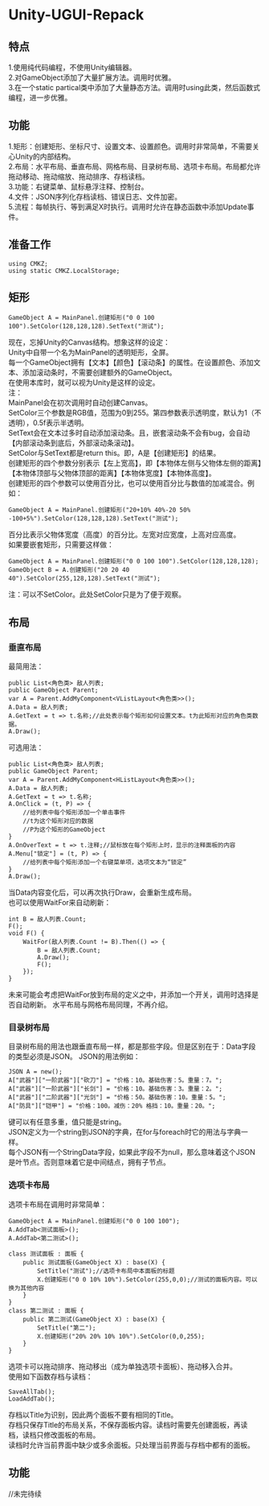 # Unity-UGUI-Repack
## 特点  
1.使用纯代码编程，不使用Unity编辑器。  
2.对GameObject添加了大量扩展方法。调用时优雅。  
3.在一个static partical类中添加了大量静态方法。调用时using此类，然后函数式编程，进一步优雅。  
## 功能
1.矩形：创建矩形、坐标尺寸、设置文本、设置颜色。调用时非常简单，不需要关心Unity的内部结构。  
2.布局：水平布局、垂直布局、网格布局、目录树布局、选项卡布局。布局都允许拖动移动、拖动缩放、拖动排序、存档读档。  
3.功能：右键菜单、鼠标悬浮注释、控制台。  
4.文件：JSON序列化存档读档、错误日志、文件加密。  
5.流程：每帧执行、等到满足X时执行。调用时允许在静态函数中添加Update事件。  
## 准备工作
    using CMKZ;
    using static CMKZ.LocalStorage;
## 矩形
    GameObject A = MainPanel.创建矩形("0 0 100 100").SetColor(128,128,128).SetText("测试");
现在，忘掉Unity的Canvas结构。想象这样的设定：  
Unity中自带一个名为MainPanel的透明矩形，全屏。  
每一个GameObject拥有【文本】【颜色】【滚动条】的属性。在设置颜色、添加文本、添加滚动条时，不需要创建额外的GameObject。  
在使用本库时，就可以视为Unity是这样的设定。  
注：  
MainPanel会在初次调用时自动创建Canvas。  
SetColor三个参数是RGB值，范围为0到255。第四参数表示透明度，默认为1（不透明），0.5f表示半透明。  
SetText会在文本过多时自动添加滚动条。且，嵌套滚动条不会有bug，会自动【内部滚动条到底后，外部滚动条滚动】。  
SetColor与SetText都是return this。即，A是【创建矩形】的结果。  
创建矩形的四个参数分别表示【左上宽高】，即【本物体左侧与父物体左侧的距离】【本物体顶部与父物体顶部的距离】【本物体宽度】【本物体高度】。  
创建矩形的四个参数可以使用百分比，也可以使用百分比与数值的加减混合。例如：  

    GameObject A = MainPanel.创建矩形("20+10% 40%-20 50% -100+5%").SetColor(128,128,128).SetText("测试");
百分比表示父物体宽度（高度）的百分比。左宽对应宽度，上高对应高度。  
如果要嵌套矩形，只需要这样做：  

    GameObject A = MainPanel.创建矩形("0 0 100 100").SetColor(128,128,128);
    GameObject B = A.创建矩形("20 20 40 40").SetColor(255,128,128).SetText("测试");
注：可以不SetColor。此处SetColor只是为了便于观察。  
## 布局
### 垂直布局
最简用法：

    public List<角色类> 敌人列表;
    public GameObject Parent;
    var A = Parent.AddMyComponent<VListLayout<角色类>>();
    A.Data = 敌人列表;
    A.GetText = t => t.名称;//此处表示每个矩形如何设置文本。t为此矩形对应的角色类数据。
    A.Draw();
可选用法：

    public List<角色类> 敌人列表;
    public GameObject Parent;
    var A = Parent.AddMyComponent<HListLayout<角色类>>();
    A.Data = 敌人列表;
    A.GetText = t => t.名称;
    A.OnClick = (t, P) => {
        //给列表中每个矩形添加一个单击事件
        //t为这个矩形对应的数据
        //P为这个矩形的GameObject
    }
    A.OnOverText = t => t.注释;//鼠标放在每个矩形上时，显示的注释面板的内容
    A.Menu["锁定"] = (t, P) => {
        //给列表中每个矩形添加一个右键菜单项，选项文本为“锁定”
    }
    A.Draw();
当Data内容变化后，可以再次执行Draw，会重新生成布局。  
也可以使用WaitFor来自动刷新：  

    int B = 敌人列表.Count;
    F();
    void F() {
        WaitFor(敌人列表.Count != B).Then(() => {
            B = 敌人列表.Count;
            A.Draw();
            F();
        });
    }
未来可能会考虑把WaitFor放到布局的定义之中，并添加一个开关，调用时选择是否自动刷新。
水平布局与网格布局同理，不再介绍。
### 目录树布局
目录树布局的用法也跟垂直布局一样，都是那些字段。但是区别在于：Data字段的类型必须是JSON。
JSON的用法例如：

    JSON A = new();
    A["武器"]["一阶武器"]["砍刀"] = "价格：10。基础伤害：5。重量：7。";
    A["武器"]["一阶武器"]["长剑"] = "价格：10。基础伤害：3。重量：2。";
    A["武器"]["二阶武器"]["光剑"] = "价格：50。基础伤害：10。重量：5。";
    A["防具"]["铠甲"] = "价格：100。减伤：20% 格挡：10。重量：20。";
键可以有任意多重，值只能是string。  
JSON定义为一个string到JSON的字典，在for与foreach时它的用法与字典一样。  
每个JSON有一个StringData字段，如果此字段不为null，那么意味着这个JSON是叶节点。否则意味着它是中间结点，拥有子节点。  
### 选项卡布局
选项卡布局在调用时非常简单：

    GameObject A = MainPanel.创建矩形("0 0 100 100");
    A.AddTab<测试面板>();
    A.AddTab<第二测试>();
    
    class 测试面板 : 面板 {
        public 测试面板(GameObject X) : base(X) {
            SetTitle("测试");//选项卡布局中本面板的标题
            X.创建矩形("0 0 10% 10%").SetColor(255,0,0);//测试的面板内容。可以换为其他内容
        }
    }
    class 第二测试 : 面板 {
        public 第二测试(GameObject X) : base(X) {
            SetTitle("第二");
            X.创建矩形("20% 20% 10% 10%").SetColor(0,0,255);
        }
    }
选项卡可以拖动排序、拖动移出（成为单独选项卡面板）、拖动移入合并。  
使用如下函数存档与读档：  

    SaveAllTab();
    LoadAddTab();
存档以Title为识别，因此两个面板不要有相同的Title。  
存档只保存Title的布局关系，不保存面板内容。读档时需要先创建面板，再读档，读档只修改面板的布局。  
读档时允许当前界面中缺少或多余面板。只处理当前界面与存档中都有的面板。  
## 功能
//未完待续














